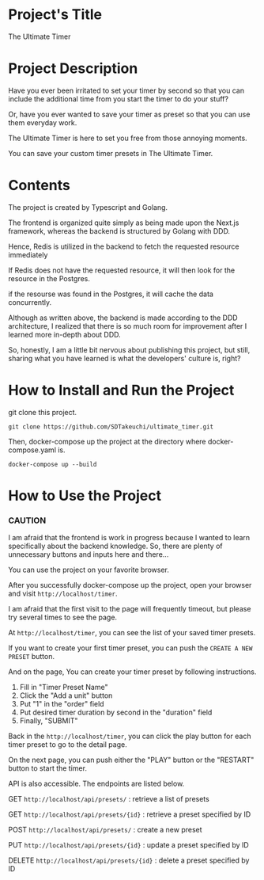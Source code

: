 # Project's Title

The Ultimate Timer

# Project Description

Have you ever been irritated to set your timer by second so that you can include the additional time from you start the timer to do your stuff?

Or, have you ever wanted to save your timer as preset so that you can use them everyday work.

The Ultimate Timer is here to set you free from those annoying moments.

You can save your custom timer presets in The Ultimate Timer.

# Contents

The project is created by Typescript and Golang.

The frontend is organized quite simply as being made upon the Next.js framework, whereas the backend is structured by Golang with DDD.

Hence, Redis is utilized in the backend to fetch the requested resource immediately

If Redis does not have the requested resource, it will then look for the resource in the Postgres.

if the resourse was found in the Postgres, it will cache the data concurrently.

Although as written above, the backend is made according to the DDD architecture, I realized that there is so much room for improvement after I learned more in-depth about DDD.

So, honestly, I am a little bit nervous about publishing this project, but still, sharing what you have learned is what the developers' culture is, right?

# How to Install and Run the Project

git clone this project.

`git clone https://github.com/SDTakeuchi/ultimate_timer.git`

Then, docker-compose up the project at the directory where docker-compose.yaml is.

`docker-compose up --build`

# How to Use the Project

### CAUTION
I am afraid that the frontend is work in progress because I wanted to learn specifically about the backend knowledge.
So, there are plenty of unnecessary buttons and inputs here and there...


You can use the project on your favorite browser.

After you successfully docker-compose up the project, open your browser and visit `http://localhost/timer`. 

I am afraid that the first visit to the page will frequently timeout, but please try several times to see the page.

At `http://localhost/timer`, you can see the list of your saved timer presets.

If you want to create your first timer preset, you can push the `CREATE A NEW PRESET` button.

And on the page, You can create your timer preset by following instructions.

1. Fill in "Timer Preset Name"
1. Click the "Add a unit" button
1. Put "1" in the "order" field
1. Put desired timer duration by second in the "duration" field
1. Finally, "SUBMIT"

Back in the `http://localhost/timer`, you can click the play button for each timer preset to go to the detail page.

On the next page, you can push either the "PLAY" button or the "RESTART" button to start the timer.

API is also accessible. The endpoints are listed below.

GET `http://localhost/api/presets/` : retrieve a list of presets

GET `http://localhost/api/presets/{id}` : retrieve a preset specified by ID

POST `http://localhost/api/presets/` : create a new preset

PUT `http://localhost/api/presets/{id}` : update a preset specified by ID

DELETE `http://localhost/api/presets/{id}` : delete a preset specified by ID
